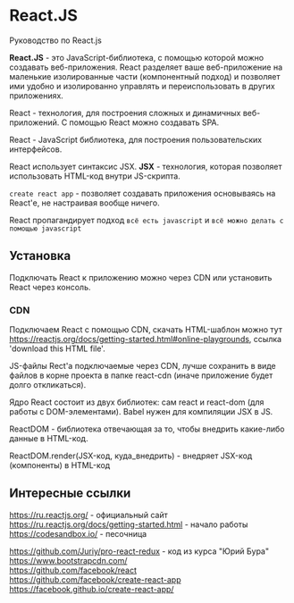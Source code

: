# React.JS
Руководство по React.js

**React.JS** - это JavaScript-библиотека, с помощью которой можно создавать веб-приложения. React разделяет ваше веб-приложение на маленькие изолированные части (компонентный подход) и позволяет ими удобно и изолированно управлять и переиспользовать в других приложениях.

React - технология, для построения сложных и динамичных веб-приложений. С помощью React можно создавать SPA.

React - JavaScript библиотека, для построения пользовательских интерфейсов.

React использует синтаксис JSX. **JSX** - технология, которая позволяет использовать HTML-код внутри JS-скрипта.

`create react app` - позволяет создавать приложения основываясь на React'е, не настраивая вообще ничего.

React пропагандирует подход `всё есть javascript` и `всё можно делать с помощью javascript`

## Установка
Подключать React к приложению можно через CDN или установить React через консоль.

### CDN
Подключаем React с помощью CDN, скачать HTML-шаблон можно тут https://reactjs.org/docs/getting-started.html#online-playgrounds, ссылка 'download this HTML file'.

JS-файлы Rect'а подключаемые через CDN, лучше сохранить в виде файлов в корне проекта в папке react-cdn (иначе приложение будет долго откликаться).

Ядро React состоит из двух библиотек: сам react и react-dom (для работы с DOM-элементами). Babel нужен для компиляции JSX в JS.

ReactDOM - библиотека отвечающая за то, чтобы внедрить какие-либо данные в HTML-код.

ReactDOM.render(JSX-код, куда_внедрить) - внедряет JSX-код (компоненты) в HTML-код

## Интересные ссылки
https://ru.reactjs.org/ - официальный сайт<br />
https://ru.reactjs.org/docs/getting-started.html - начало работы<br />
https://codesandbox.io/ - песочница

https://github.com/Juriy/pro-react-redux - код из курса "Юрий Бура"<br />
https://www.bootstrapcdn.com/<br />
https://github.com/facebook/react<br />
https://github.com/facebook/create-react-app<br />
https://facebook.github.io/create-react-app/
